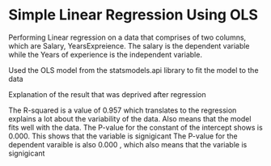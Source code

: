 # Simple Linear Regression Using OLS
 
Performing Linear regression on a data that comprises of two columns, which are Salary, YearsExpreience.
The salary is the dependent variable while the Years of experience is the independent variable.

Used the OLS model from the statsmodels.api library to fit the model to the data

Explanation of the result that was deprived after regression

The R-squared is a value of 0.957 which translates to the regression explains a lot about the variability of the data. Also means that the model fits well with the data.
The P-value for the constant of the intercept shows is 0.000. This shows that the variable is signigicant
The P-value for the dependent varaible is also 0.000 , which also means that the variable is signigicant

